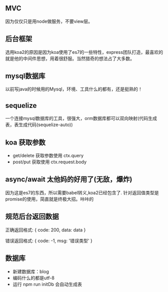 ## MVC
因为仅仅只是用node做服务，不要view层。
## 后台框架

选用koa2的原因是因为koa使用了es7的一些特性，express团队打造，最喜欢的就是他的中间件思想，用着很舒服。当然猎奇的想法占了大多数。

## mysql数据库

以前写java的时候用的Mysql，环境、工具什么的都有，还是挺熟的！

## sequelize

一个连接mysql数据库的工具，很强大，orm数据库都可以双向映射(代码生成表，表生成代码(sequelize-auto))

## koa 获取参数

- get/delete 获取参数使用 ctx.query
- post/put 获取使用 ctx.request.body

## async/await 太他妈的好用了(无敌，爆炸)

因为这是es7的东西，所以需要babel转义,koa2已经包含了.
针对返回值类型是promise的使用，简直就是终极大招。咔咔的

## 规范后台返回数据

正确返回格式: {
  code: 200,
  data: data
}

错误返回格式: {
  code: -1,
  msg: '错误类型'
}

## 数据库
- 新建数据库：blog
- 编码什么的都是utf-8
- 运行 npm run initDb 会自动生成表